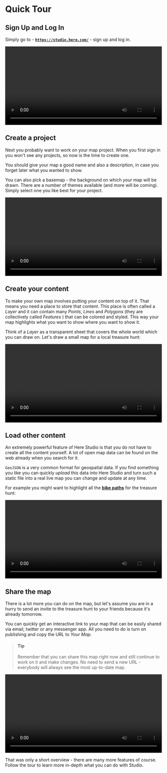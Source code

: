 # Quick Tour

## Sign Up and Log In

Simply go to - **[`https://studio.here.com/`](https://studio.here.com/)** - sign up and log in.

<video width="100%"  controls>
  <source src="../videos/projects-dashboard.mp4" type="video/mp4">
  <source src="../../videos/projects-dashboard.mp4" type="video/mp4">
You can view a video overview of this content <a href="../videos/projects-dashboard.mp4">here</a>.
</video>

## Create a project

Next you probably want to work on your map project. When you first sign in
you won't see any projects, so now is the time to create one.

You should give your map a good name and also a description, in case you forget later what you wanted to show.

You can also pick a basemap - the background on which _your_ map will be drawn. There are a number of themes available (and more will be coming).
Simply select one you like best for your project.

<video width="100%"  controls>
  <source src="../videos/create-new-project.mp4" type="video/mp4">
  <source src="../../videos/create-new-project.mp4" type="video/mp4">
You can view a video overview of this content <a href="../videos/create-new-project.mp4">here</a>.
</video>

## Create your content

To make your own map involves putting your content on top of it. That
means you need a place to store that content.
This place is often called a _Layer_ and it can contain many _Points_, _Lines_ and
_Polygons_ (they are collectively called _Features_ ) that can be colored
and styled. This way your map highlights what you want to show where you want to show it.

Think of a _Layer_ as a transparent sheet that covers the whole world which
you can draw on. Let's draw a small map for a local treasure hunt:

<video width="100%"  controls>
  <source src="../videos/draw-layer.mp4" type="video/mp4">
  <source src="../../videos/draw-layer.mp4" type="video/mp4">
You can view a video overview of this content <a href="../videos/draw-layer.mp4">here</a>.
</video>

## Load other content

An extremely powerful feature of Here Studio is that you do not have to create all
the content yourself. A lot of open map data can be found on the web already
when you search for it.

`GeoJSON` is a very common format for geospatial data. If you find something
you like you can quickly _upload_ this data into Here Studio and turn such a static
file into a real live map you can change and update at any time.

For example you might want to highlight all the [**bike paths**](https://data.sfgov.org/Transportation/Map-of-SFMTA-Bikeway-Network/ccs9-xdqj) for the treasure hunt:

<video width="100%"  controls>
  <source src="../videos/upload-data.mp4" type="video/mp4">
  <source src="../../videos/upload-data.mp4" type="video/mp4">
You can view a video overview of this content <a href="../videos/upload-data.mp4">here</a>.
</video>

## Share the map

There is a lot more you can do on the map, but let's assume you are in a
hurry to send an invite to the treasure hunt to your friends because it's
already tomorrow.

You can quickly get an interactive link to your map that can be easily
shared via email, twitter or any messenger app. All you need to do is turn
on publishing and copy the URL to _Your Map_.

> #### Tip
>
> Remember that you can share this map right now and still continue to work on it and make changes. No need to send a new URL - everybody will
    always see the most up-to-date map.

<video width="100%"  controls>
  <source src="../videos/publish-map.mp4" type="video/mp4">
  <source src="../../videos/publish-map.mp4" type="video/mp4">
You can view a video overview of this content <a href="../videos/publish-map.mp4">here</a>.
</video>

That was only a short overview - there are many more features of course.
Follow the tour to learn more in-depth what you can do with Studio.

